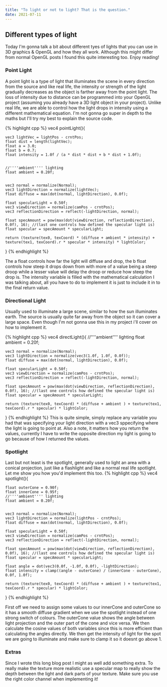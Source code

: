 ```yaml
---
title: "To light or not to light? That is the question."
date: 2021-07-11
---
```

## Different types of light
Today I'm gonna talk a bit about different tyes of lights that you can use in 3D graphics & OpenGL and how they all work. Although this might differ from normal OpenGL posts I found this quite interesting too.
Enjoy reading!

### Point Light
A point light is a type of light that illuminates the scene in every direction from the source and like real life, the intensity or strength of the light gradually decreases as the object is farther away from the point light.
The loss of intensity due to distance can be programmed into your OpenGL project (assuming you already have a 3D light object in your project). Unlike real life, we are able to control how the light drops in intensity using a different mathematical equation.
I'm not gonna go super in depth to the maths but I'll try my best to explain the source code.

{% highlight cpp %}
vec4 pointLight(){

	vec3 lightVec = lightPos - crntPos;
	float dist = length(lightVec);
	float a = 3.0;
	float b = 0.7;
	float intensity = 1.0f / (a * dist * dist + b * dist + 1.0f);


	//''''ambient'''' lighting
	float ambient = 0.20f;


	vec3 normal = normalize(Normal);
	vec3 lightDirection = normalize(lightVec);
	float diffuse = max(dot(normal, lightDirection), 0.0f);

	float specularLight = 0.50f;
	vec3 viewDirection = normalize(camPos - crntPos);
	vec3 reflectionDirection = reflect(-lightDirection, normal);

	float specAmount = pow(max(dot(viewDirection, reflectionDirection), 0.0f), 16); //(last one controls how defined the specular light is)
	float specular = specAmount * specularLight;

	return (texture(tex0, texCoord) * (diffuse + ambient * intensity) + texture(tex1, texCoord).r * specular * intensity) * lightColor;
}
{% endhighlight %}

The a float controls how far the light will diffuse and drop, the b float controls how steep it drops down from with more of a value being a steep droop while a lesser value will delay the droop or reduce how steep the drop is.
The intensity variable is filled with the mathematical calculation I was talking about, all you have to do to implement it is just to include it in to the final return value. 

### Directional Light
Usually used to illuminate a large scene, similar to how the sun illuminates earth. The source is usually quite far away from the object so it can cover a large space. Even though I'm not gonna use this in my project i'll cover on how to implement it.

{% highlight cpp %}
vec4 directLight(){
	//''''ambient'''' lighting
	float ambient = 0.20f;


	vec3 normal = normalize(Normal);
	vec3 lightDirection = normalize(vec3(1.0f, 1.0f, 0.0f));
	float diffuse = max(dot(normal, lightDirection), 0.0f);

	float specularLight = 0.50f;
	vec3 viewDirection = normalize(camPos - crntPos);
	vec3 reflectionDirection = reflect(-lightDirection, normal);

	float specAmount = pow(max(dot(viewDirection, reflectionDirection), 0.0f), 16); //(last one controls how defined the specular light is)
	float specular = specAmount * specularLight;

	return (texture(tex0, texCoord) * (diffuse + ambient ) + texture(tex1, texCoord).r * specular) * lightColor;
}
{% endhighlight %}
This is quite simple, simply replace any variable you had that was specifying your light direction with a vec3 sppecifying where the light is going to point at. Also a note, it matters how you return the values, currently I have to write the opposite direction my light is going to go because of how I returned the values.

### Spotlight

Last but not least is the spotlight, generally used to light an area with a conical projection, just like a flashlight and like a normal real life spotlight. Let me show you how you'd implement this too.
{% highlight cpp %}
vec4 spotlight(){

	float outerCone = 0.90f;
	float innerCone = 0.95f;
	//''''ambient'''' lighting
	float ambient = 0.20f;


	vec3 normal = normalize(Normal);
	vec3 lightDirection = normalize(lightPos - crntPos);
	float diffuse = max(dot(normal, lightDirection), 0.0f);

	float specularLight = 0.50f;
	vec3 viewDirection = normalize(camPos - crntPos);
	vec3 reflectionDirection = reflect(-lightDirection, normal);

	float specAmount = pow(max(dot(viewDirection, reflectionDirection), 0.0f), 16); //(last one controls how defined the specular light is)
	float specular = specAmount * specularLight;

	float angle = dot(vec3(0.0f, -1.0f, 0.0f), -lightDirection);
	float intensity = clamp((angle - outerCone) / (innerCone - outerCone), 0.0f, 1.0f);

	return (texture(tex0, texCoord) * (diffuse + ambient ) + texture(tex1, texCoord).r * specular) * lightColor;
}
{% endhighlight %}

First off we need to assign some values to our innerCone and outerCone so it has a smooth diffuse gradient when we use the spotlight instead of one strong switch of colours. The outerCone value shows the angle between light projection and the outer part of the cone and vice versa.
We then calculate the cosine values of both variables since this is more efficient than calculating the angles directly. We then get the intensity of light for the spot we are going to illuminate and make sure to clamp it so it doesnt go above 1.

### Extras
Since I wrote this long blog post I might as well add something extra. To really make the texture more realistic use a specular map to really show the depth between the light and dark parts of your texture.
Make sure you use the right color channel when implementing it!


